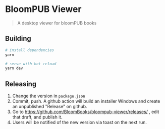 # BloomPUB Viewer

> A desktop viewer for bloomPUB books

## Building

```bash
# install dependencies
yarn

# serve with hot reload
yarn dev
```

## Releasing

1. Change the version in `package.json`
1. Commit, push. A github action will build an installer Windows and create an unpublished "Release" on github.
1. Go to https://github.com/BloomBooks/bloompub-viewer/releases/ , edit that draft, and publish it.
1. Users will be notified of the new version via toast on the next run.
